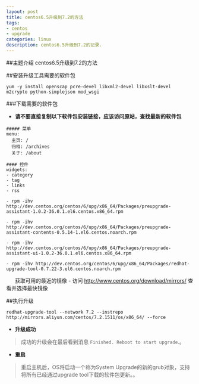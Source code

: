```yaml
---
layout: post
title: centos6.5升级到7.2的方法
tags:
- centos
- upgrade
categories: linux
description: centos6.5升级到7.2的记录.
---
```

##主题介绍
centos6.5升级到7.2的方法

<!-- more -->
##安装升级工具需要的软件包
```
yum -y install openscap pcre-devel libxml2-devel libxslt-devel m2crypto python-simplejson mod_wsgi
```

###下载需要的软件包
- **请不要直接复制以下软件包安装链接，应该访问原站，查找最新的软件包**
```
##### 菜单
menu:
  主页: /
  归档: /archives
  关于: /about

#### 控件
widgets: 
- category
- tag
- links
- rss

- rpm -ihv http://dev.centos.org/centos/6/upg/x86_64/Packages/preupgrade-assistant-1.0.2-36.0.1.el6.centos.x86_64.rpm

- rpm -ihv http://dev.centos.org/centos/6/upg/x86_64/Packages/preupgrade-assistant-contents-0.5.14-1.el6.centos.noarch.rpm 

- rpm -ihv http://dev.centos.org/centos/6/upg/x86_64/Packages/preupgrade-assistant-ui-1.0.2-36.0.1.el6.centos.x86_64.rpm 

- rpm -ihv http://dev.centos.org/centos/6/upg/x86_64/Packages/redhat-upgrade-tool-0.7.22-3.el6.centos.noarch.rpm
```

&nbsp;&nbsp;&nbsp;&nbsp;&nbsp;&nbsp;获取可用的最近的镜像 - 访问 http://www.centos.org/download/mirrors/ 查看并选择最快镜像

##执行升级
```
redhat-upgrade-tool --network 7.2 --instrepo http://mirrors.aliyun.com/centos/7.2.1511/os/x86_64/ --force
```
- **升级成功**
>成功的升级会在最后看到消息 `Finished. Reboot to start upgrade`.。

- **重启**
>重启主机后，OS将启动一个称为System Upgrade的新的grub对象，支持将所有已经通过upgrade tool下载的软件包更新。。
